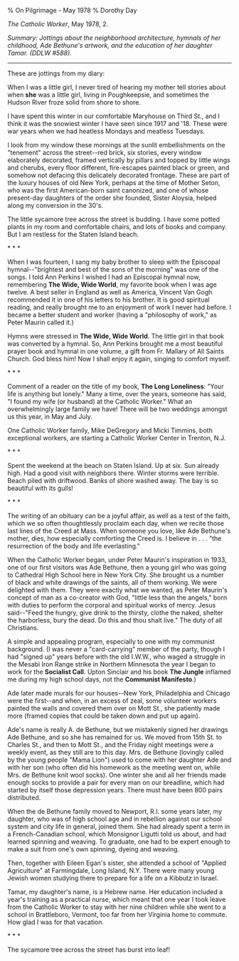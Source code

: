 % On Pilgrimage - May 1978
% Dorothy Day

*The Catholic Worker*, May 1978, 2.

*Summary: Jottings about the neighborhood architecture, hymnals of her
childhood, Ade Bethune's artwork, and the education of her daughter
Tamar. (DDLW \#588).*

****

These are jottings from my diary:

When I was a little girl, I never tired of hearing my mother tell
stories about when **she** was a little girl, living in Poughkeepsie,
and sometimes the Hudson River froze solid from shore to shore.

I have spent this winter in our comfortable Maryhouse on Third St., and
I think it was the snowiest winter I have seen since 1917 and '18. These
were war years when we had heatless Mondays and meatless Tuesdays.

I look from my window these mornings at the sunlit embellishments on the
"tenement" across the street--red brick, six stories, every window
elaborately decorated, framed vertically by pillars and topped by little
wings and cherubs, every floor different, fire-escapes painted black or
green, and somehow not defacing this delicately decorated frontage.
These are part of the luxury houses of old New York, perhaps at the time
of Mother Seton, who was the first American-born saint canonized, and
one of whose present-day daughters of the order she founded, Sister
Aloysia, helped along my conversion in the 30's.

The little sycamore tree across the street is budding. I have some
potted plants in my room and comfortable chairs, and lots of books and
company. But I am restless for the Staten Island beach.

\* \* \*

When I was fourteen, I sang my baby brother to sleep with the Episcopal
hymnal--"brightest and best of the sons of the morning" was one of the
songs. I told Ann Perkins I wished I had an Episcopal hymnal now,
remembering **The Wide, Wide World**, my favorite book when I was age
twelve. A best seller in England as well as America, Vincent Van Gogh
recommended it in one of his letters to his brother. It is good
spiritual reading, and really brought me to an enjoyment of work I never
had before. I became a better student and worker (having a "philosophy
of work," as Peter Maurin called it.)

Hymns were stressed in **The Wide, Wide World**. The little girl in that
book was converted by a hymnal. So, Ann Perkins brought me a most
beautiful prayer book and hymnal in one volume, a gift from Fr. Mallary
of All Saints Church. God bless him! Now I shall enjoy it again, singing
to comfort myself.

\* \* \*

Comment of a reader on the title of my book, **The Long Loneliness**:
"Your life is anything but lonely." Many a time, over the years, someone
has said, "I found my wife (or husband) at the Catholic Worker." What an
overwhelmingly large family we have! There will be two weddings amongst
us this year, in May and July.

One Catholic Worker family, Mike DeGregory and Micki Timmins, both
exceptional workers, are starting a Catholic Worker Center in Trenton,
N.J.

\* \* \*

Spent the weekend at the beach on Staten Island. Up at six. Sun already
high. Had a good visit with neighbors there. Winter storms were
terrible. Beach piled with driftwood. Banks of shore washed away. The
bay is so beautiful with its gulls!

\* \* \*

The writing of an obituary can be a joyful affair, as well as a test of
the faith, which we so often thoughtlessly proclaim each day, when we
recite those last lines of the Creed at Mass. When someone you love,
like Ade Bethune's mother, dies, how especially comforting the Creed is.
I believe in . . . "the resurrection of the body and life everlasting."

When the Catholic Worker began, under Peter Maurin's inspiration in
1933, one of our first visitors was Ade Bethune, then a young girl who
was going to Cathedral High School here in New York City. She brought us
a number of black and white drawings of the saints, all of them working.
We were delighted with them. They were exactly what we wanted, as Peter
Maurin's concept of man as a co-creator with God, "little less than the
angels," born with duties to perform the corporal and spiritual works of
mercy. Jesus said--"Feed the hungry, give drink to the thirsty, clothe
the naked, shelter the harborless, bury the dead. Do this and thou shalt
live." The duty of all Christians.

A simple and appealing program, especially to one with my communist
background. (I was never a "card-carrying" member of the party, though I
had "signed up" years before with the old I.W.W., who waged a struggle
in the Mesabi Iron Range strike in Northern Minnesota the year I began
to work for the **Socialist Call**. Upton Sinclair and his book **The
Jungle** inflamed me during my high school days, not the **Communist
Manifesto**.)

Ade later made murals for our houses--New York, Philadelphia and Chicago
were the first--and when, in an excess of zeal, some volunteer workers
painted the walls and covered them over on Mott St., she patiently made
more (framed copies that could be taken down and put up again).

Ade's name is really A. de Bethune, but we mistakenly signed her
drawings Ade Bethune, and so she has remained for us. We moved from 15th
St. to Charles St., and then to Mott St., and the Friday night meetings
were a weekly event, as they still are to this day. Mrs. de Bethune
(lovingly called by the young people "Mama Lion") used to come with her
daughter Ade and with her son (who often did his homework as the meeting
went on, while Mrs. de Bethune knit wool socks). One winter she and all
her friends made enough socks to provide a pair for every man on our
breadline, which had started by itself those depression years. There
must have been 800 pairs distributed.

When the de Bethune family moved to Newport, R.I. some years later, my
daughter, who was of high school age and in rebellion against our school
system and city life in general, joined them. She had already spent a
term in a French-Canadian school, which Monsignor Ligutti told us about,
and had learned spinning and weaving. To graduate, one had to be expert
enough to make a suit from one's own spinning, dyeing and weaving.

Then, together with Eileen Egan's sister, she attended a school of
"Applied Agriculture" at Farmingdale, Long Island, N.Y. There were many
young Jewish women studying there to prepare for a life on a Kibbutz in
Israel.

Tamar, my daughter's name, is a Hebrew name. Her education included a
year's training as a practical nurse, which meant that one year I took
leave from the Catholic Worker to stay with her nine children while she
went to a school in Brattleboro, Vermont, too far from her Virginia home
to commute. How glad I was for that vacation.

\* \* \*

The sycamore tree across the street has burst into leaf!
